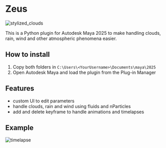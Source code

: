 # Zeus

![stylized_clouds](https://github.com/user-attachments/assets/2f6a96c3-b9c8-4962-bdb3-f27beea8021f)


This is a Python plugin for Autodesk Maya 2025 to make handling clouds, rain, wind and other atmospheric phenomena easier.

## How to install
1) Copy both folders in `C:\Users\<YourUsername>\Documents\maya\2025`
2) Open Autodesk Maya and load the plugin from the Plug-in Manager

## Features
- custom UI to edit parameters
- handle clouds, rain and wind using fluids and nParticles
- add and delete keyframe to handle animations and timelapses

## Example
![timelapse](https://github.com/Frol3z/Zeus/blob/main/timelapse.gif)
